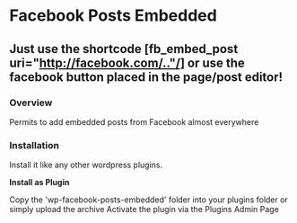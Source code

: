 # Facebook Posts Embedded
Just use the shortcode [fb_embed_post uri="http://facebook.com/.."/] or use the facebook button placed in the page/post editor!
-----------------------

### Overview

Permits to add embedded posts from Facebook almost everywhere

### Installation

Install it like any other wordpress plugins.

**Install as Plugin**

Copy the 'wp-facebook-posts-embedded' folder into your plugins folder or simply upload the archive
Activate the plugin via the Plugins Admin Page
